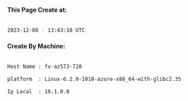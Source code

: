 
   
#### This Page Create at:

```bash

2023-12-08 - 13:43:18 UTC

```

#### Create By Machine:

```bash

Host Name : fv-az573-728

platform  : Linux-6.2.0-1018-azure-x86_64-with-glibc2.35

Ip Local  : 10.1.0.8

```

